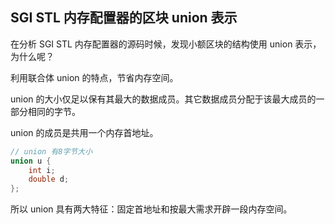 ## SGI STL 内存配置器的区块 union 表示

在分析 SGI STL 内存配置器的源码时候，发现小额区块的结构使用 union 表示，为什么呢？

利用联合体 union 的特点，节省内存空间。

union 的大小仅足以保有其最大的数据成员。其它数据成员分配于该最大成员的一部分相同的字节。

union 的成员是共用一个内存首地址。

```c
// union 有8字节大小  
union u {  
    int i;  
    double d; 
};
```

所以 union 具有两大特征：固定首地址和按最大需求开辟一段内存空间。
